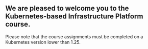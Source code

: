 ## We are pleased to welcome you to the Kubernetes-based Infrastructure Platform course.

Please note that the course assignments must be completed on a Kubernetes version lower than 1.25.